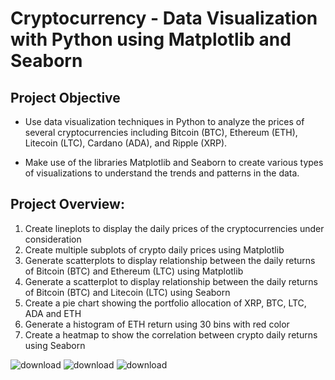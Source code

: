 # Cryptocurrency - Data Visualization with Python using Matplotlib and Seaborn

## Project Objective

* Use data visualization techniques in Python to analyze the prices of several cryptocurrencies including Bitcoin (BTC), Ethereum (ETH), Litecoin (LTC), Cardano (ADA), and Ripple (XRP).

* Make use of the libraries Matplotlib and Seaborn to create various types of visualizations to understand the trends and patterns in the data.

## Project Overview:

1. Create lineplots to display the daily prices of the cryptocurrencies under consideration
2. Create multiple subplots of crypto daily prices using Matplotlib
3. Generate scatterplots to display relationship between the daily returns of Bitcoin (BTC) and Ethereum (LTC) using Matplotlib
4. Generate a scatterplot to display relationship between the daily returns of Bitcoin (BTC) and Litecoin (LTC) using Seaborn
5. Create a pie chart showing the portfolio allocation of XRP, BTC, LTC, ADA and ETH
6. Generate a histogram of ETH return using 30 bins with red color 
7. Create a heatmap to show the correlation between crypto daily returns using Seaborn

![download](https://user-images.githubusercontent.com/96028654/214180766-bf21ab2d-6002-4cf3-8337-6f0ec680ec65.png)
![download](https://user-images.githubusercontent.com/96028654/214180773-db4f5630-49d3-4368-bef8-1ab92e7d57bd.png)
![download](https://user-images.githubusercontent.com/96028654/214180790-c9a74597-8b4f-4326-a971-9299ee0d4df4.png)
